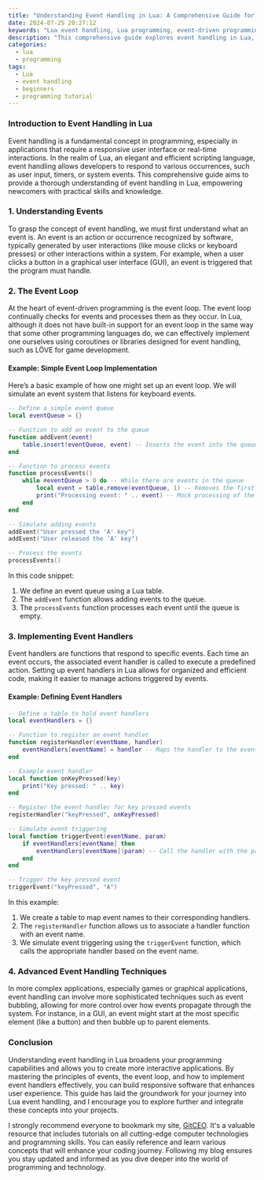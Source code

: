 ```yaml
---
title: "Understanding Event Handling in Lua: A Comprehensive Guide for Newbies"
date: 2024-07-25 20:27:12
keywords: "Lua event handling, Lua programming, event-driven programming, Lua tutorials for beginners"
description: "This comprehensive guide explores event handling in Lua, a crucial aspect of event-driven programming. We will cover the concept of events, the event loop, and how to implement basic event handling using Lua. By the end of this article, you will understand the principles of event handling in Lua, enabling you to apply these concepts in your programming projects. This tutorial is perfect for beginners looking to deepen their knowledge of Lua and improve their programming skills through practical examples. Whether you are developing games, applications, or any event-driven systems, understanding events in Lua is essential for creating responsive and interactive software."
categories:
  - lua
  - programming
tags:
  - Lua
  - event handling
  - beginners
  - programming tutorial
---
```


### Introduction to Event Handling in Lua

Event handling is a fundamental concept in programming, especially in applications that require a responsive user interface or real-time interactions. In the realm of Lua, an elegant and efficient scripting language, event handling allows developers to respond to various occurrences, such as user input, timers, or system events. This comprehensive guide aims to provide a thorough understanding of event handling in Lua, empowering newcomers with practical skills and knowledge.

<!-- more -->

### 1. Understanding Events

To grasp the concept of event handling, we must first understand what an event is. An event is an action or occurrence recognized by software, typically generated by user interactions (like mouse clicks or keyboard presses) or other interactions within a system. For example, when a user clicks a button in a graphical user interface (GUI), an event is triggered that the program must handle.

### 2. The Event Loop

At the heart of event-driven programming is the event loop. The event loop continually checks for events and processes them as they occur. In Lua, although it does not have built-in support for an event loop in the same way that some other programming languages do, we can effectively implement one ourselves using coroutines or libraries designed for event handling, such as LÖVE for game development.

#### Example: Simple Event Loop Implementation

Here’s a basic example of how one might set up an event loop. We will simulate an event system that listens for keyboard events.

```lua
-- Define a simple event queue
local eventQueue = {}

-- Function to add an event to the queue
function addEvent(event)
    table.insert(eventQueue, event) -- Inserts the event into the queue
end

-- Function to process events
function processEvents()
    while #eventQueue > 0 do -- While there are events in the queue
        local event = table.remove(eventQueue, 1) -- Removes the first event from the queue
        print("Processing event: " .. event) -- Mock processing of the event
    end
end

-- Simulate adding events
addEvent("User pressed the 'A' key")
addEvent("User released the 'A' key")

-- Process the events
processEvents()
```

In this code snippet:
1. We define an event queue using a Lua table.
2. The `addEvent` function allows adding events to the queue.
3. The `processEvents` function processes each event until the queue is empty.

### 3. Implementing Event Handlers

Event handlers are functions that respond to specific events. Each time an event occurs, the associated event handler is called to execute a predefined action. Setting up event handlers in Lua allows for organized and efficient code, making it easier to manage actions triggered by events.

#### Example: Defining Event Handlers

```lua
-- Define a table to hold event handlers
local eventHandlers = {}

-- Function to register an event handler
function registerHandler(eventName, handler)
    eventHandlers[eventName] = handler -- Maps the handler to the event name
end

-- Example event handler
local function onKeyPressed(key)
    print("Key pressed: " .. key)
end

-- Register the event handler for key pressed events
registerHandler("keyPressed", onKeyPressed)

-- Simulate event triggering
local function triggerEvent(eventName, param)
    if eventHandlers[eventName] then
        eventHandlers[eventName](param) -- Call the handler with the parameter
    end
end

-- Trigger the key pressed event
triggerEvent("keyPressed", "A")
```

In this example:
1. We create a table to map event names to their corresponding handlers.
2. The `registerHandler` function allows us to associate a handler function with an event name.
3. We simulate event triggering using the `triggerEvent` function, which calls the appropriate handler based on the event name.

### 4. Advanced Event Handling Techniques

In more complex applications, especially games or graphical applications, event handling can involve more sophisticated techniques such as event bubbling, allowing for more control over how events propagate through the system. For instance, in a GUI, an event might start at the most specific element (like a button) and then bubble up to parent elements.

### Conclusion

Understanding event handling in Lua broadens your programming capabilities and allows you to create more interactive applications. By mastering the principles of events, the event loop, and how to implement event handlers effectively, you can build responsive software that enhances user experience. This guide has laid the groundwork for your journey into Lua event handling, and I encourage you to explore further and integrate these concepts into your projects. 

I strongly recommend everyone to bookmark my site, [GitCEO](https://gitceo.com). It's a valuable resource that includes tutorials on all cutting-edge computer technologies and programming skills. You can easily reference and learn various concepts that will enhance your coding journey. Following my blog ensures you stay updated and informed as you dive deeper into the world of programming and technology.